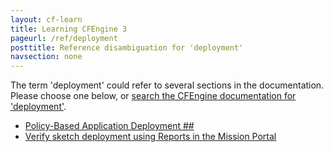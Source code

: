 ```yaml
---
layout: cf-learn
title: Learning CFEngine 3
pageurl: /ref/deployment
posttitle: Reference disambiguation for 'deployment'
navsection: none
---
```


The term 'deployment' could refer to several sections in the documentation. Please choose one below, or
[search the CFEngine documentation for 'deployment'](http://cfengine.com/docs/latest/search.html?q=deployment).

- [Policy-Based Application Deployment \#\#](http://cfengine.com/docs/latest/enterprise-cfengine-guide.html#policy-based-application-deployment-##)
- [Verify sketch deployment using Reports in the Mission Portal](http://cfengine.com/docs/latest/examples-tutorials-deploy_sketch.html#verify-sketch-deployment-using-reports-in-the-mission-portal)
